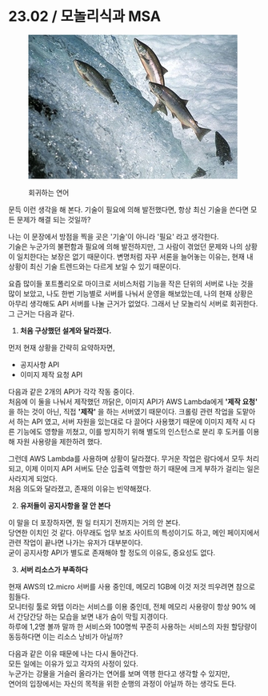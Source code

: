 # 23.02 / 모놀리식과 MSA

<figure><img src="../.gitbook/assets/image (1) (1).png" alt=""><figcaption><p>회귀하는 연어</p></figcaption></figure>

&#x20;문득 이런 생각을 해 본다. 기술이 필요에 의해 발전했다면, 항상 최신 기술을 쓴다면 모든 문제가 해결 되는 것일까?

&#x20;나는 이 문장에서 방점을 찍을 곳은 '기술'이 아니라 '필요' 라고 생각한다.\
기술은 누군가의 불편함과 필요에 의해 발전하지만, 그 사람이 겪었던 문제와 나의 상황이 일치한다는 보장은 없기 때문이다. 변명처럼 자꾸 서론을 늘어놓는 이유는, 현재 내 상황이 최신 기술 트렌드와는 다르게 보일 수 있기 때문이다.&#x20;

&#x20;요즘 많이들 포트폴리오로 마이크로 서비스처럼 기능을 작은 단위의 서버로 나눈 것을 많이 보았고, 나도 한번 기능별로 서버를 나눠서 운영을 해보았는데, 나의 현재 상황은 아무리 생각해도 API 서버를 나눌 근거가 없었다. 그래서 난 모놀리식 서버로 회귀한다. 그 근거는 다음과 같다.

1. **처음 구상했던 설계와 달라졌다.**

먼저 현재 상황을 간략히 요약하자면,&#x20;

* 공지사항 API&#x20;
* 이미지 제작 요청 API

다음과 같은 2개의 API가 각각 작동 중이다.\
처음에 이 둘을 나눠서 제작했던 까닭은, 이미지 API가 AWS Lambda에게 **'제작 요청'** 을 하는 것이 아닌, 직접 **'제작'** 을 하는 서버였기 때문이다. 크롤링 관련 작업을 도맡아서 하는 API 였고, 서버 자원을 있는대로 다 끌어다 사용했기 때문에 이미지 제작 시 다른 기능에도 영향을 끼쳤고, 이를 방지하기 위해 별도의 인스턴스로 분리 후 도커를 이용해 자원 사용량을 제한하려 했다.

그런데 AWS Lambda를 사용하며 상황이 달라졌다. 무거운 작업은 람다에서 모두 처리되고, 이제 이미지 API 서버도 단순 입출력 역할만 하기 때문에 크게 부하가 걸리는 일은 사라지게 되었다.\
처음 의도와 달라졌고, 존재의 이유는 빈약해졌다.

2. **유저들이 공지사항을 잘 안 본다**

이 말을 더 포장하자면, 뭔 일 터지기 전까지는 거의 안 본다.\
당연한 이치인 것 같다. 아무래도 업무 보조 사이트의 특성이기도 하고, 메인 페이지에서 관련 작업이 끝나면 나가는 유저가 대부분이다. \
굳이 공지사항 API가 별도로 존재해야 할 정도의 이유도, 중요성도 없다.

3. **서버 리소스가 부족하다**

현재 AWS의 t2.micro 서버를 사용 중인데, 메모리 1GB에 이것 저것 띄우려면 참으로 힘들다.\
모니터링 툴로 와탭 이라는 서비스를 이용 중인데, 전체 메모리 사용량이 항상 90% 에서 간당간당 하는 모습을 보면 내가 숨이 막힐 지경이다.\
하루에 1,2명 볼까 말까 한 서비스와 100명씩 꾸준히 사용하는 서비스의 자원 할당량이 동등하다면 이는 리소스 낭비가 아닐까?

&#x20;다음과 같은 이유 때문에 나는 다시 돌아간다.\
모든 일에는 이유가 있고 각자의 사정이 있다. \
누군가는 강물을 거슬러 올라가는 연어를 보며 역행 한다고 생각할 수 있지만, \
연어의 입장에서는 자신의 목적을 위한 순행의 과정이 아닐까 하는 생각도 든다.
